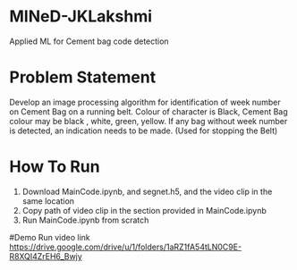 # MINeD-JKLakshmi
Applied ML for Cement bag code detection


# Problem Statement
Develop an image processing algorithm for identification of week number on Cement Bag on a running belt. 
Colour of character is Black, Cement Bag colour may be black , white, green, yellow. 
If any bag without week number is detected, an indication needs to be made. (Used for stopping the Belt)

# How To Run
1. Download MainCode.ipynb, and segnet.h5, and the video clip in the same location
2. Copy path of video clip in the section provided in MainCode.ipynb
3. Run MainCode.ipynb from scratch

#Demo Run video link
https://drive.google.com/drive/u/1/folders/1aRZ1fA54tLN0C9E-R8XQI4ZrEH6_Bwjy
